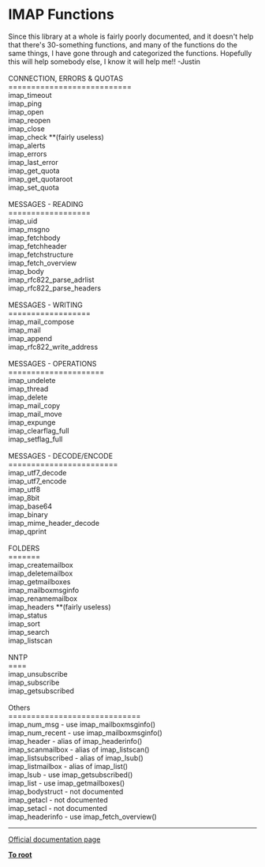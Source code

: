 # IMAP Functions



Since this library at a whole is fairly poorly documented, and it doesn&apos;t help that there&apos;s 30-something functions, and many of the functions do the same things, I have gone through and categorized the functions.  Hopefully this will help somebody else, I know it will help me!! -Justin<br><br>CONNECTION, ERRORS &amp; QUOTAS<br>===========================<br>imap_timeout <br>imap_ping <br>imap_open <br>imap_reopen <br>imap_close <br>imap_check **(fairly useless)<br>imap_alerts <br>imap_errors<br>imap_last_error <br>imap_get_quota <br>imap_get_quotaroot <br>imap_set_quota <br><br>MESSAGES - READING<br>==================<br>imap_uid <br>imap_msgno <br>imap_fetchbody <br>imap_fetchheader <br>imap_fetchstructure <br>imap_fetch_overview <br>imap_body <br>imap_rfc822_parse_adrlist <br>imap_rfc822_parse_headers <br><br>MESSAGES - WRITING<br>==================<br>imap_mail_compose <br>imap_mail<br>imap_append <br>imap_rfc822_write_address <br><br>MESSAGES - OPERATIONS<br>=====================<br>imap_undelete <br>imap_thread<br>imap_delete <br>imap_mail_copy <br>imap_mail_move <br>imap_expunge <br>imap_clearflag_full <br>imap_setflag_full <br><br>MESSAGES - DECODE/ENCODE<br>========================<br>imap_utf7_decode <br>imap_utf7_encode <br>imap_utf8<br>imap_8bit <br>imap_base64 <br>imap_binary <br>imap_mime_header_decode <br>imap_qprint <br><br>FOLDERS<br>=======<br>imap_createmailbox <br>imap_deletemailbox <br>imap_getmailboxes <br>imap_mailboxmsginfo <br>imap_renamemailbox <br>imap_headers **(fairly useless)<br>imap_status <br>imap_sort <br>imap_search<br>imap_listscan<br><br>NNTP<br>====<br>imap_unsubscribe <br>imap_subscribe <br>imap_getsubscribed <br><br>Others<br>=============================<br>imap_num_msg - use imap_mailboxmsginfo()<br>imap_num_recent - use imap_mailboxmsginfo() <br>imap_header - alias of imap_headerinfo()<br>imap_scanmailbox - alias of imap_listscan()<br>imap_listsubscribed - alias of imap_lsub()<br>imap_listmailbox - alias of imap_list()<br>imap_lsub - use imap_getsubscribed()<br>imap_list - use imap_getmailboxes()<br>imap_bodystruct - not documented<br>imap_getacl - not documented<br>imap_setacl - not documented<br>imap_headerinfo - use imap_fetch_overview()  

---

[Official documentation page](https://www.php.net/manual/en/ref.imap.php)

**[To root](/README.md)**
